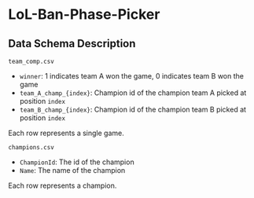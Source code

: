 # LoL-Ban-Phase-Picker
## Data Schema Description
`team_comp.csv`
- `winner`: 1 indicates team A won the game, 0 indicates team B won the game
- `team_A_champ_{index}`: Champion id of the champion team A picked at position `index`
- `team_B_champ_{index}`: Champion id of the champion team B picked at position `index`
  
Each row represents a single game.

`champions.csv`
- `ChampionId`: The id of the champion
- `Name`: The name of the champion 
  
Each row represents a champion.
